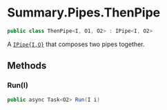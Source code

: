 # Summary.Pipes.ThenPipe
```cs
public class ThenPipe<I, O1, O2> : IPipe<I, O2>
```

A [`IPipe{I,O}`](./IPipe{I,O}.md) that composes two pipes together.

## Methods
### Run(I)
```cs
public async Task<O2> Run(I i)
```

